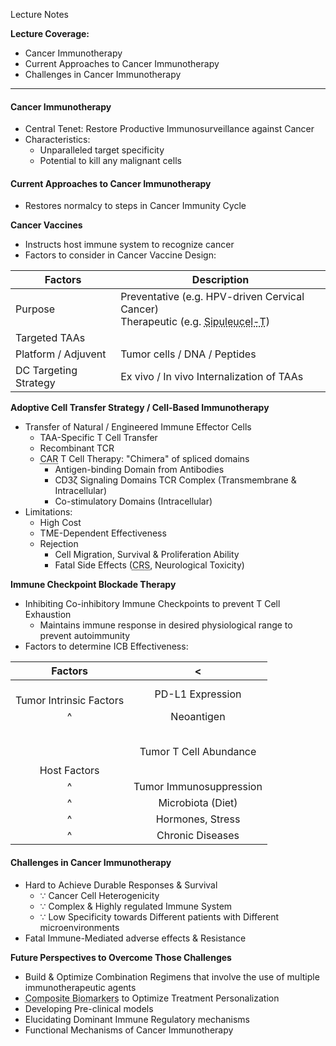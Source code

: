 Lecture Notes

**Lecture Coverage:**
- Cancer Immunotherapy
- Current Approaches to Cancer Immunotherapy
- Challenges in Cancer Immunotherapy

---
#### **Cancer Immunotherapy**
- Central Tenet: Restore Productive Immunosurveillance against Cancer
- Characteristics:
	- Unparalleled target specificity
	- Potential to kill any malignant cells


#### **Current Approaches to Cancer Immunotherapy**
- Restores normalcy to steps in Cancer Immunity Cycle

**Cancer Vaccines**
- Instructs host immune system to recognize cancer
- Factors to consider in Cancer Vaccine Design:

| Factors               | Description                                                                                                                                      |
| --------------------- | ------------------------------------------------------------------------------------------------------------------------------------------------ |
| Purpose               | Preventative (e.g. HPV-driven Cervical Cancer)<br>Therapeutic (e.g. <abbr Title="Advanced Hormone-Resisted Prostate Cancer">Sipuleucel-T</abbr>) |
| Targeted TAAs         |                                                                                                                                                  |
| Platform / Adjuvent   | Tumor cells / DNA / Peptides                                                                                                                     |
| DC Targeting Strategy | Ex vivo / In vivo Internalization of TAAs                                                                                                        |


**Adoptive Cell Transfer Strategy / Cell-Based Immunotherapy**
- Transfer of Natural / Engineered Immune Effector Cells
	- TAA-Specific T Cell Transfer
	- Recombinant TCR
	- <abbr Title="Chimeric Antigen Receptor">CAR</abbr> T Cell Therapy: "Chimera" of spliced domains
		- Antigen-binding Domain from Antibodies
		- CD3ζ Signaling Domains TCR Complex (Transmembrane & Intracellular)
		- Co-stimulatory Domains (Intracellular)
- Limitations:
	- High Cost
	- TME-Dependent Effectiveness
	- Rejection
		- Cell Migration, Survival & Proliferation Ability
		- Fatal Side Effects (<abbr Title="Cytokine Release Syndrome">CRS</abbr>, Neurological Toxicity)


**Immune Checkpoint Blockade Therapy**
- Inhibiting Co-inhibitory Immune Checkpoints to prevent T Cell Exhaustion
	- Maintains immune response in desired physiological range to prevent autoimmunity
- Factors to determine ICB Effectiveness:

|           Factors           |            <            |
| :-------------------------: | :---------------------: |
| <br>Tumor Intrinsic Factors |    PD-L1 Expression     |
|              ^              |       Neoantigen        |
|  <br><br><br>Host Factors   | Tumor T Cell Abundance  |
|              ^              | Tumor Immunosuppression |
|              ^              |    Microbiota (Diet)    |
|              ^              |    Hormones, Stress     |
|              ^              |    Chronic Diseases     |


#### **Challenges in Cancer Immunotherapy**
- Hard to Achieve Durable Responses & Survival
	- ∵ Cancer Cell Heterogenicity
	- ∵ Complex & Highly regulated Immune System
	- ∵ Low Specificity towards Different patients with Different microenvironments
- Fatal Immune-Mediated adverse effects & Resistance


**Future Perspectives to Overcome Those Challenges**
- Build & Optimize Combination Regimens that involve the use of multiple immunotherapeutic agents
- <abbr Title="Comprised of 2~ Individual Biomarkers">Composite Biomarkers</abbr> to Optimize Treatment Personalization
- Developing Pre-clinical models
- Elucidating Dominant Immune Regulatory mechanisms
- Functional Mechanisms of Cancer Immunotherapy
